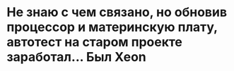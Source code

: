 # Не знаю с чем связано, но обновив процессор и материнскую плату, автотест на старом проекте заработал... Был Xeon
